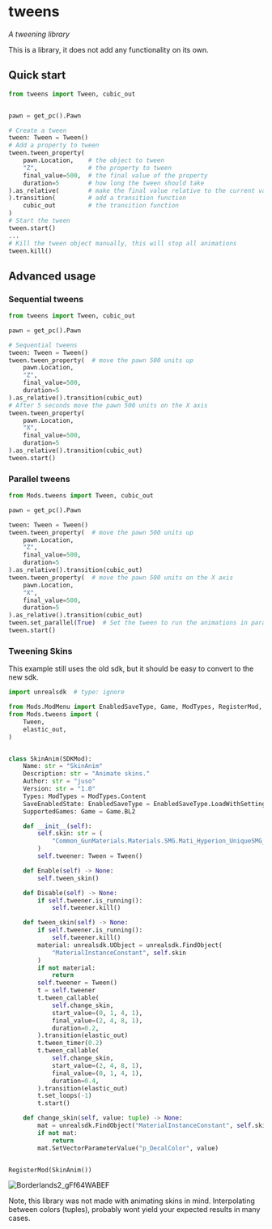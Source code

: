 # tweens
*A tweening library*  

This is a library, it does not add any functionality on its own. 

## Quick start
```python
from tweens import Tween, cubic_out


pawn = get_pc().Pawn

# Create a tween
tween: Tween = Tween()
# Add a property to tween
tween.tween_property(
    pawn.Location,    # the object to tween
    "Z",              # the property to tween
    final_value=500,  # the final value of the property
    duration=5        # how long the tween should take
).as_relative(        # make the final value relative to the current value
).transition(         # add a transition function
    cubic_out         # the transition function
)
# Start the tween
tween.start()
...
# Kill the tween object manually, this will stop all animations
tween.kill()
```

## Advanced usage
### Sequential tweens
```python
from tweens import Tween, cubic_out

pawn = get_pc().Pawn

# Sequential tweens
tween: Tween = Tween()
tween.tween_property(  # move the pawn 500 units up
    pawn.Location,
    "Z", 
    final_value=500, 
    duration=5
).as_relative().transition(cubic_out)
# After 5 seconds move the pawn 500 units on the X axis
tween.tween_property(
    pawn.Location,
    "X", 
    final_value=500, 
    duration=5
).as_relative().transition(cubic_out)
tween.start()
```

### Parallel tweens
```python
from Mods.tweens import Tween, cubic_out

pawn = get_pc().Pawn

tween: Tween = Tween()
tween.tween_property(  # move the pawn 500 units up
    pawn.Location,
    "Z", 
    final_value=500, 
    duration=5
).as_relative().transition(cubic_out)
tween.tween_property(  # move the pawn 500 units on the X axis
    pawn.Location,
    "X", 
    final_value=500, 
    duration=5
).as_relative().transition(cubic_out)
tween.set_parallel(True)  # Set the tween to run the animations in parallel
tween.start()
```
### Tweening Skins
This example still uses the old sdk, but it should be easy to convert to the new sdk.
```python
import unrealsdk  # type: ignore

from Mods.ModMenu import EnabledSaveType, Game, ModTypes, RegisterMod, SDKMod
from Mods.tweens import (
    Tween,
    elastic_out,
)


class SkinAnim(SDKMod):
    Name: str = "SkinAnim"
    Description: str = "Animate skins."
    Author: str = "juso"
    Version: str = "1.0"
    Types: ModTypes = ModTypes.Content
    SaveEnabledState: EnabledSaveType = EnabledSaveType.LoadWithSettings
    SupportedGames: Game = Game.BL2

    def __init__(self):
        self.skin: str = (
            "Common_GunMaterials.Materials.SMG.Mati_Hyperion_UniqueSMG_Commerce"
        )
        self.tweener: Tween = Tween()

    def Enable(self) -> None:
        self.tween_skin()

    def Disable(self) -> None:
        if self.tweener.is_running():
            self.tweener.kill()

    def tween_skin(self) -> None:
        if self.tweener.is_running():
            self.tweener.kill()
        material: unrealsdk.UObject = unrealsdk.FindObject(
            "MaterialInstanceConstant", self.skin
        )
        if not material:
            return
        self.tweener = Tween()
        t = self.tweener
        t.tween_callable(
            self.change_skin,
            start_value=(0, 1, 4, 1),
            final_value=(2, 4, 8, 1),
            duration=0.2,
        ).transition(elastic_out)
        t.tween_timer(0.2)
        t.tween_callable(
            self.change_skin,
            start_value=(2, 4, 8, 1),
            final_value=(0, 1, 4, 1),
            duration=0.4,
        ).transition(elastic_out)
        t.set_loops(-1)
        t.start()

    def change_skin(self, value: tuple) -> None:
        mat = unrealsdk.FindObject("MaterialInstanceConstant", self.skin)
        if not mat:
            return
        mat.SetVectorParameterValue("p_DecalColor", value)


RegisterMod(SkinAnim())
```

![Borderlands2_gFf64WABEF](https://user-images.githubusercontent.com/39841117/229279066-21b420b8-0880-4c3a-9dc7-39e706ddca8e.gif)

Note, this library was not made with animating skins in mind. Interpolating between colors (tuples), probably wont yield
your expected results in many cases.